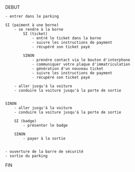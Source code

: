 DEBUT

    - entrer dans le parking

    SI (paiment à une borne)
        - se rendre à la borne
            SI (ticket)
                - entré le ticket dans la borne
                - suivre les instructions de payment
                - récupéré son ticket payé 
            
            SINON
                - prendre contact via le bouton d'interphone
                - communiquer votre plaque d'immatriculation
                - génération d'un nouveau ticket
                - suivre les instructions de payment
                - récupéré son ticket payé
    
        - aller jusqu'à la voiture
        - conduire la voiture jusqu'à la porte de sortie

    
    SINON
        - aller jusqu'à la voiture
        - conduire la voiture jusqu'à la porte de sortie
        
        SI (badge)
            - présenter le badge

        SINON
            - payer à la sortie

    
    - ouverture de la barre de sécurité
    - sortie du parking
    
FIN